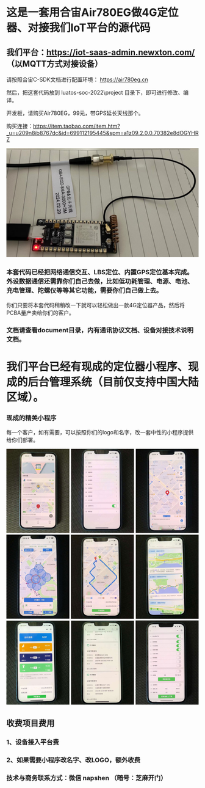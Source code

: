 # 这是一套用合宙Air780EG做4G定位器、对接我们IoT平台的源代码
## 我们平台：https://iot-saas-admin.newxton.com/  （以MQTT方式对接设备）

请按照合宙C-SDK文档进行配置环境：
https://air780eg.cn

然后，把这套代码放到 luatos-soc-2022\project 目录下，即可进行修改、编译。

开发板，请购买Air780EG，99元，带GPS延长天线那个。

购买连接：https://item.taobao.com/item.htm?_u=u209n8ib8767dc&id=699112195445&spm=a1z09.2.0.0.70382e8dOGYHRZ

![avatar](images/air780eg.jpg)

### 本套代码已经把网络通信交互、LBS定位、内置GPS定位基本完成。外设数据通信还需靠你们自己去做，比如低功耗管理、电源、电池、充电管理、陀螺仪等等其它功能，需要你们自己做上去。

你们只要将本套代码稍稍改一下就可以轻松做出一款4G定位器产品，然后将PCBA量产卖给你们的客户。

### 文档请查看document目录，内有通讯协议文档、设备对接技术说明文档。

# 我们平台已经有现成的定位器小程序、现成的后台管理系统（目前仅支持中国大陆区域）。


### 现成的精美小程序

每一个客户，如有需要，可以按照你们的logo和名字，改一套中性的小程序提供给你们部署。

![avatar](images/miniprogram.jpg)


## 收费项目费用
### 1、设备接入平台费
### 2、如果需要小程序改名字、改LOGO，额外收费

### 技术与商务联系方式：微信 napshen  （暗号：芝麻开门）